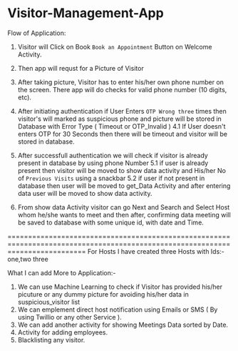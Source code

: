 # Visitor-Management-App
  
Flow of Application:

1. Visitor will Click on Book `Book an Appointment` Button on Welcome Activity.

2. Then app will requst for a Picture of Visitor

3.  After taking picture, Visitor has to enter his/her own phone number on the screen. 
    There app will do checks for valid phone number (10 digits, etc).
    
4.  After initiating authentication if User Enters `OTP Wrong three` times then visitor's will marked as suspicious
    phone and picture will be stored in Database with Error Type ( Timeout or OTP_Invalid )
    4.1 If User doesn't enters OTP for 30 Seconds then there will be timeout and visitor will be stored in database.
    
5. After successfull authentication we will check if visitor is already present in database by using phone Number
    5.1 if user is already present then visitor will be moved to show data activity and His/her No of
        `Previous Visits` using a snackbar
    5.2 if user if not present in database then user will be moved to get_Data Activity and after entering 
        data user will be moved to show data activity.
        
6.  From show data Activity visitor can go Next and Search and Select Host whom he/she wants to meet and then after,
    confirming data meeting will be saved to database with some unique id, with date and Time.
    
===============================================================================================================================
For Hosts I have created three Hosts with Ids:- one,two three

What I can add More to Application:-

1. We can use Machine Learning to check if Visitor has provided his/her picuture or any dummy picture for avoiding
    his/her data in suspicious_visitor list
2. We can emplement direct host notification using Emails or SMS ( By using Twillio or any other Service ).
3. We can add another activity for showing Meetings Data sorted by Date.
4. Activity for adding employees.
5. Blacklisting any visitor.
        
